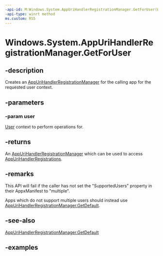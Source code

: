 ```yaml
---
-api-id: M:Windows.System.AppUriHandlerRegistrationManager.GetForUser(Windows.System.User)
-api-type: winrt method
ms.custom: RS5
---
```


<!-- Method syntax.
public AppUriHandlerRegistrationManager AppUriHandlerRegistrationManager.GetForUser(User user)
-->

# Windows.System.AppUriHandlerRegistrationManager.GetForUser

## -description
Creates an [AppUriHandlerRegistrationManager](AppUriHandlerRegistrationManager.md) for the calling app for the requested user context.

## -parameters
### -param user
[User](user.md) context to perform operations for.

## -returns
An [AppUriHandlerRegistrationManager](AppUriHandlerRegistrationManager.md) which can be used to access [AppUriHandlerRegistrations](appurihandlerregistration.md).

## -remarks
This API will fail if the caller has not set the "SupportedUsers" property in their AppxManifest to "multiple".

Apps which do not support multiple users should instead use [AppUriHandlerRegistrationManager.GetDefault](appurihandlerregistrationmanager_getdefault_846721868.md).

## -see-also
[AppUriHandlerRegistrationManager.GetDefault](appurihandlerregistrationmanager_getdefault_846721868.md)

## -examples

